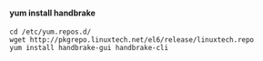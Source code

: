 #### yum install handbrake

```
cd /etc/yum.repos.d/
wget http://pkgrepo.linuxtech.net/el6/release/linuxtech.repo
yum install handbrake-gui handbrake-cli

```
